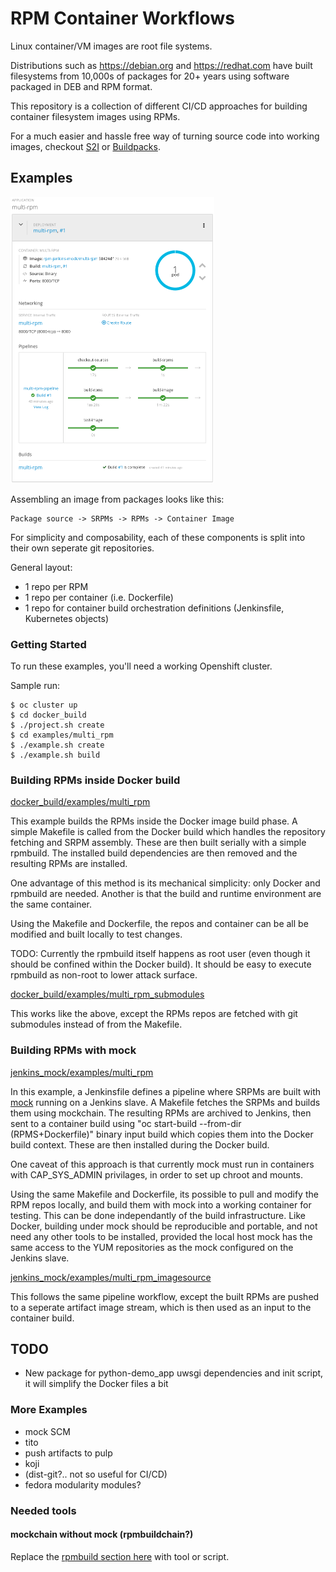 # RPM Container Workflows

Linux container/VM images are root file systems.

Distributions such as https://debian.org and https://redhat.com have built filesystems from 10,000s of packages for 20+ years using software packaged in DEB and RPM format.

This repository is a collection of different CI/CD approaches for building container filesystem images using RPMs.


For a much easier and hassle free way of turning source code into working images, checkout [S2I](https://github.com/openshift/source-to-image) or [Buildpacks](https://devcenter.heroku.com/articles/buildpacks).


## Examples

<img src="jenkins_mock/examples/multi_rpm/example.png" width="326" height="458">

Assembling an image from packages looks like this:

    Package source -> SRPMs -> RPMs -> Container Image

For simplicity and composability, each of these components is split into their own seperate git repositories.

General layout:

* 1 repo per RPM
* 1 repo per container (i.e. Dockerfile)
* 1 repo for container build orchestration definitions (Jenkinsfile, Kubernetes objects)


### Getting Started

To run these examples, you'll need a working Openshift cluster.

Sample run:

    $ oc cluster up
    $ cd docker_build
    $ ./project.sh create
    $ cd examples/multi_rpm
    $ ./example.sh create
    $ ./example.sh build


### Building RPMs inside Docker build

[docker_build/examples/multi_rpm](docker_build/examples/multi_rpm)

This example builds the RPMs inside the Docker image build phase. A simple Makefile is called from the Docker build which handles the repository fetching and SRPM assembly. These are then built serially with a simple rpmbuild. The installed build dependencies are then removed and the resulting RPMs are installed. 

One advantage of this method is its mechanical simplicity: only Docker and rpmbuild are needed. Another is that the build and runtime environment are the same container.

Using the Makefile and Dockerfile, the repos and container can be all be modified and built locally to test changes.

TODO: Currently the rpmbuild itself happens as root user (even though it should be confined within the Docker build). It should be easy to execute rpmbuild as non-root to lower attack surface.

[docker_build/examples/multi_rpm_submodules](docker_build/examples/multi_rpm_submodules)

This works like the above, except the RPMs repos are fetched with git submodules instead of from the Makefile.


### Building RPMs with mock

[jenkins_mock/examples/multi_rpm](jenkins_mock/examples/multi_rpm)

In this example, a Jenkinsfile defines a pipeline where SRPMs are built with [mock](https://github.com/rpm-software-management/mock/wiki) running on a Jenkins slave. A Makefile fetches the SRPMs and builds them using mockchain. The resulting RPMs are archived to Jenkins, then sent to a container build using "oc start-build --from-dir (RPMS+Dockerfile)" binary input build which copies them into the Docker build context. These are then installed during the Docker build.

One caveat of this approach is that currently mock must run in containers with CAP_SYS_ADMIN privilages, in order to set up chroot and mounts.

Using the same Makefile and Dockerfile, its possible to pull and modify the RPM repos locally, and build them with mock into a working container for testing. This can be done independantly of the build infrastructure. Like Docker, building under mock should be reproducible and portable, and not need any other tools to be installed, provided the local host mock has the same access to the YUM repositories as the mock configured on the Jenkins slave.

[jenkins_mock/examples/multi_rpm_imagesource](jenkins_mock/examples/multi_rpm_imagesource) 

This follows the same pipeline workflow, except the built RPMs are pushed to a seperate artifact image stream, which is then used as an input to the container build.


## TODO

* New package for python-demo_app uwsgi dependencies and init script, it will simplify the Docker files a bit

### More Examples

* mock SCM
* tito
* push artifacts to pulp
* koji
* (dist-git?.. not so useful for CI/CD)
* fedora modularity modules?

### Needed tools

#### mockchain without mock (rpmbuildchain?)

Replace the [rpmbuild section here](docker_build/examples/multi_rpm/repos/demo_container/Makefile) with tool or script.
